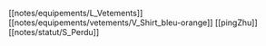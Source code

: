 [[notes/equipements/L_Vetements]] [[notes/equipements/vetements/V_Shirt_bleu-orange]] [[pingZhu]][[notes/statut/S_Perdu]]
